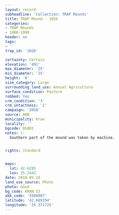```yaml
---
layout: record
subheadline: 'Collection: TRAP Mounds'
title: TRAP Mound - 1026
categories:
- TRAP Mounds
- 1000-1999
header: no
tags:
- ''
trap_id: '1026'

certainty: Certain
elevation: '491'
max_diameter: '25'
min_diameter: '25'
height: '8'
size_category: Large
surrounding_land_use: Annual Agriculture
surface_condition: Pasture
robbed: Yes
crm_condition: '3'
crm_intactness: '2'
campaign: '2010'
source: AKB
municipality: Kran
locality: ''
bgcode: DS001
notes: |-
  Southern part of the mound was taken by machine.


rights: standard


maps:
  lat: 42.6285
  lon: 25.2442
date: 2018-05-16
land_use_source: Photo
photo: Good
bg_code: KRAN 53
akb_code: '5500087'
latitude: '42.689354'
longitude: '25.371725'
---
```


